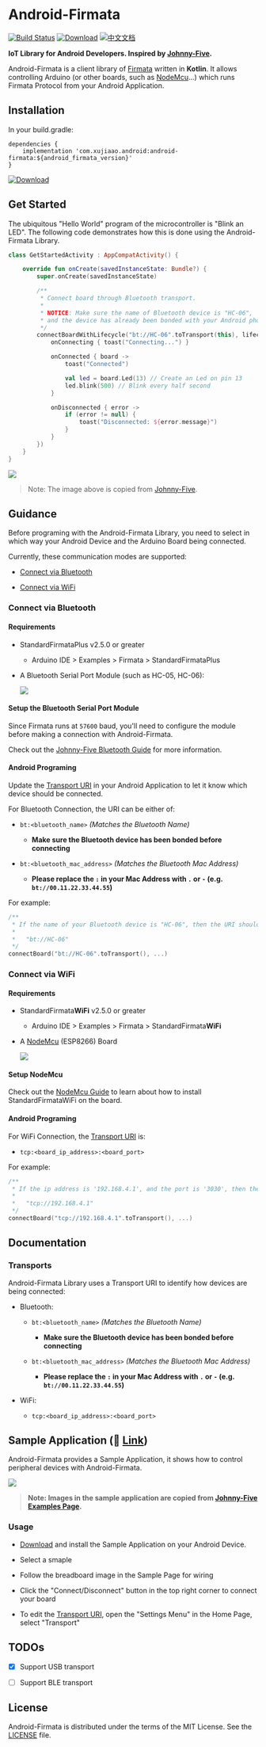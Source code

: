 # Android-Firmata

[![Build Status](https://travis-ci.org/xujiaao/android-firmata.svg?branch=master)](https://travis-ci.org/xujiaao/android-firmata)
[![Download](https://api.bintray.com/packages/xujiaao/android/android-firmata/images/download.svg)](https://bintray.com/xujiaao/android/android-firmata/_latestVersion)
[![中文文档](https://img.shields.io/badge/README-%E4%B8%AD%E6%96%87%E6%96%87%E6%A1%A3-red.svg?longCache=true)](README_zh-CN.md)

**IoT Library for Android Developers. Inspired by [Johnny-Five].**

Android-Firmata is a client library of [Firmata] written in **Kotlin**.
It allows controlling Arduino (or other boards, such as [NodeMcu]...)
which runs Firmata Protocol from your Android Application.


## Installation

In your build.gradle:

````
dependencies {
    implementation 'com.xujiaao.android:android-firmata:${android_firmata_version}'
}
````

[![Download](https://api.bintray.com/packages/xujiaao/android/android-firmata/images/download.svg)](https://bintray.com/xujiaao/android/android-firmata/_latestVersion)


## Get Started

The ubiquitous "Hello World" program of the microcontroller is
"Blink an LED". The following code demonstrates how this is done
using the Android-Firmata Library.

````kotlin
class GetStartedActivity : AppCompatActivity() {

    override fun onCreate(savedInstanceState: Bundle?) {
        super.onCreate(savedInstanceState)

        /**
         * Connect board through Bluetooth transport.
         *
         * NOTICE: Make sure the name of Bluetooth device is "HC-06",
         * and the device has already been bonded with your Android phone!!!
         */
        connectBoardWithLifecycle("bt://HC-06".toTransport(this), lifecycle, {
            onConnecting { toast("Connecting...") }

            onConnected { board ->
                toast("Connected")

                val led = board.Led(13) // Create an Led on pin 13
                led.blink(500) // Blink every half second
            }

            onDisconnected { error ->
                if (error != null) {
                    toast("Disconnected: ${error.message}")
                }
            }
        })
    }
}
````

![](assets/images/led-blink.gif)

> Note: The image above is copied from [Johnny-Five].


## Guidance

Before programing with the Android-Firmata Library, you need to select
in which way your Android Device and the Arduino Board being connected.

Currently, these communication modes are supported:

- [Connect via Bluetooth](#connect-via-bluetooth)

- [Connect via WiFi](#connect-via-wifi)


### Connect via Bluetooth

#### Requirements

- StandardFirmataPlus v2.5.0 or greater

  - Arduino IDE > Examples > Firmata > StandardFirmataPlus

- A Bluetooth Serial Port Module (such as HC-05, HC-06):

  ![](assets/images/jy-mcu.jpg)


#### Setup the Bluetooth Serial Port Module

Since Firmata runs at `57600` baud, you'll need to configure the module
before making a connection with Android-Firmata.

Check out the [Johnny-Five Bluetooth Guide] for more information.


#### Android Programing

Update the [Transport URI](#transports) in your Android Application
to let it know which device should be connected.

For Bluetooth Connection, the URI can be either of:

- `bt:<bluetooth_name>` *(Matches the Bluetooth Name)*

  - **Make sure the Bluetooth device has been bonded before connecting**

- `bt:<bluetooth_mac_address>` *(Matches the Bluetooth Mac Address)*

  - **Please replace the `:` in your Mac Address with `.` or `-` (e.g. `bt://00.11.22.33.44.55`)**

For example:

````kotlin
/**
 * If the name of your Bluetooth device is "HC-06", then the URI should be:
 *
 *   "bt://HC-06"
 */
connectBoard("bt://HC-06".toTransport(), ...)
````


### Connect via WiFi

#### Requirements

- StandardFirmata**WiFi** v2.5.0 or greater

  - Arduino IDE > Examples > Firmata > StandardFirmata**WiFi**

- A [NodeMcu] (ESP8266) Board

  ![](assets/images/nodemcu.jpg)


#### Setup NodeMcu

Check out the [NodeMcu Guide] to learn about how to install
StandardFirmataWiFi on the board.


#### Android Programing

For WiFi Connection, the [Transport URI](#transports) is:

- `tcp:<board_ip_address>:<board_port>`

For example:

````kotlin
/**
 * If the ip address is '192.168.4.1', and the port is '3030', then the URI should be:
 *
 *   "tcp://192.168.4.1"
 */
connectBoard("tcp://192.168.4.1".toTransport(), ...)
````


## Documentation

### Transports

Android-Firmata Library uses a Transport URI to identify how devices are
being connected:

- Bluetooth:

  - `bt:<bluetooth_name>` *(Matches the Bluetooth Name)*

    - **Make sure the Bluetooth device has been bonded before connecting**

  - `bt:<bluetooth_mac_address>` *(Matches the Bluetooth Mac Address)*

    - **Please replace the `:` in your Mac Address with `.` or `-` (e.g. `bt://00.11.22.33.44.55`)**

- WiFi:

  - `tcp:<board_ip_address>:<board_port>`


## Sample Application (:link: [Link](https://github.com/xujiaao/android-firmata/releases/latest))

Android-Firmata provides a Sample Application, it shows how to control
peripheral devices with Android-Firmata.

![](assets/images/sample-app.jpg)

> **Note: Images in the sample application are copied from [Johnny-Five Examples Page].**


### Usage

- [Download](https://github.com/xujiaao/android-firmata/releases/latest) and install the Sample Application on your Android Device.

- Select a smaple

- Follow the breadboard image in the Sample Page for wiring

- Click the "Connect/Disconnect" button in the top right corner to connect your board

- To edit the [Transport URI](#transports), open the "Settings Menu" in the Home Page, select "Transport"


## TODOs

- [x] Support USB transport
- [ ] Support BLE transport


## License

Android-Firmata is distributed under the terms of the MIT License. See the [LICENSE] file.


[Johnny-Five]: https://github.com/rwaldron/johnny-five
[Johnny-Five Bluetooth Guide]: https://github.com/rwaldron/johnny-five/wiki/Getting-Started-with-Johnny-Five-and-JY-MCU-Bluetooth-Serial-Port-Module
[Johnny-Five Examples Page]: http://johnny-five.io/examples
[Firmata]: https://github.com/firmata/protocol
[NodeMcu]: http://nodemcu.com
[NodeMcu Guide]: https://github.com/xujiaao/android-firmata/wiki/Getting-Started-with-Android-Firmata-and-NodeMcu-Board
[LICENSE]: LICENSE


